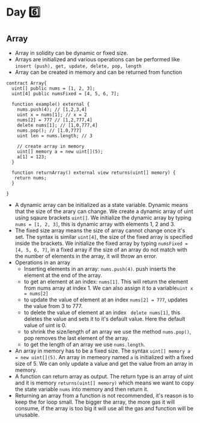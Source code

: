 # Day :six:

## Array

- Array in solidity can be dynamic or fixed size.
- Arrays are initialized and various operations can be performed like ```insert (push), get, update, delete, pop, length```
- Array can be created in memory and can be returned from function 

```solidity 
contract Array{
  uint[] public nums = [1, 2, 3];
  uint[4] public numsFixed = [4, 5, 6, 7];
  
  function example() external {
    nums.push(4); // [1,2,3,4]
    uint x = nums[1]; // x = 2
    nums[2] = 777 // [1,2,777,4]
    delete nums[1]; // [1,0,777,4]
    nums.pop(); // [1.0,777]
    uint len = nums.length; // 3
    
    // create array in memory
    uint[] memory a = new uint[](5);
    a[1] = 123;
  }
  
  function returnArray() external view returns(uint[] memory) {
   return nums;
  }
  
}

```

- A dynamic array can be initialized as a state variable. Dynamic means that the size of the arary can change. We create a dynamic array of uint using sqaure brackets ```uint[]```. We initialize the dynamic array by typing ```nums = [1, 2, 3]```, this is dynamic array with elements 1, 2 and 3.
- The fixed size array means the size of array cannot change once it's set. The syntax is similar ```uint[4]```, the size of the fixed array is specified inside the brackets. We initialize the fixed array by typing ```numsFixed = [4, 5, 6, 7]```, in a fixed array if the size of an array do not match with the number of elements in the array, it will throw an error.
- Operations in an array
    - Inserting elements in an array: ```nums.push(4)```. push inserts the element at the end of the array.
    - to get an element at an index: ```nums[1]```. This will return the element from nums array at index 1. We can also assign it to a variable```uint x = nums[2]```
    - to update the value of element at an index ```nums[2] = 777```, updates the value from 3 to 777.
    - to delete the value of element at an index ``` delete nums[1]```, this deletes the value and sets it to it's default value. Here the default value of uint is 0.
    - to shrink the size/length of an array we use the method ```nums.pop()```, pop removes the last element of the array.
    - to get the length of an array we use ```nums.length```.
- An array in memory has to be a fixed size. The syntax ```uint[] memory a = new uint[](5)```. An array in memeory named ```a``` is initialized with a fixed size of 5. We can only update a value and get the value from an array in memory.
- A function can return array as output. The return type is an array of uint and it is memory ```returns(uint[] memory)``` which means we want to copy the state variable ```nums``` into memory and then return it.
- Returning an array from a function is not recommended, it's reason is to keep the for loop small. The bigger the array, the more gas it will consume, if the array is too big it will use all the gas and function will be unusable.
